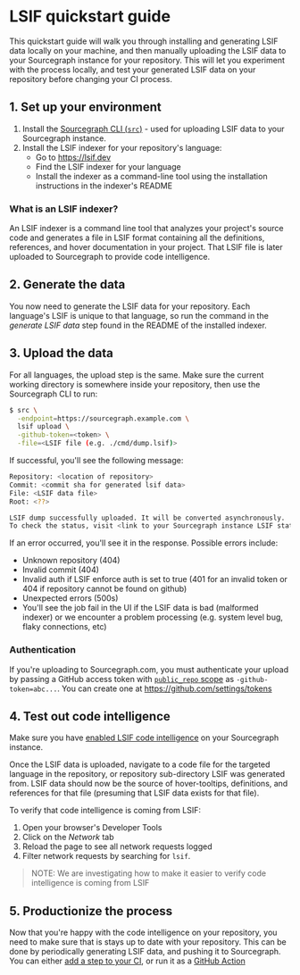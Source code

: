 # LSIF quickstart guide

This quickstart guide will walk you through installing and generating LSIF data locally on your machine, and then manually uploading the LSIF data to your Sourcegraph instance for your repository. This will let you experiment with the process locally, and test your generated LSIF data on your repository before changing your CI process.

## 1. Set up your environment

1. Install the [Sourcegraph CLI (`src`)](https://github.com/sourcegraph/src-cli) - used for uploading LSIF data to your Sourcegraph instance.
1. Install the LSIF indexer for your repository's language:
     - Go to https://lsif.dev
     - Find the LSIF indexer for your language
     - Install the indexer as a command-line tool using the installation instructions in the indexer's README

### What is an LSIF indexer?

An LSIF indexer is a command line tool that analyzes your project's source code and generates a file in LSIF format containing all the definitions, references, and hover documentation in your project. That LSIF file is later uploaded to Sourcegraph to provide code intelligence.

## 2. Generate the data

You now need to generate the LSIF data for your repository. Each language's LSIF is unique to that language, so run the command in the _generate LSIF data_ step found in the README of the installed indexer.

## 3. Upload the data

For all languages, the upload step is the same. Make sure the current working directory is somewhere inside your repository, then use the Sourcegraph CLI to run:

```bash
$ src \
  -endpoint=https://sourcegraph.example.com \
  lsif upload \
  -github-token=<token> \
  -file=<LSIF file (e.g. ./cmd/dump.lsif)>
```

If successful, you'll see the following message:

```bash
Repository: <location of repository>
Commit: <commit sha for generated lsif data>
File: <LSIF data file>
Root: <??>

LSIF dump successfully uploaded. It will be converted asynchronously.
To check the status, visit <link to your Sourcegraph instance LSIF status>
```

If an error occurred, you'll see it in the response. Possible errors include:

- Unknown repository (404)
- Invalid commit (404)
- Invalid auth if LSIF enforce auth is set to true (401 for an invalid token or 404 if repository cannot be found on github)
- Unexpected errors (500s) 
- You'll see the job fail in the UI if the LSIF data is bad (malformed indexer) or we encounter a problem processing (e.g. system level bug, flaky connections, etc)

### Authentication

If you're uploading to Sourcegraph.com, you must authenticate your upload by passing a GitHub access token with [`public_repo` scope](https://developer.github.com/apps/building-oauth-apps/understanding-scopes-for-oauth-apps/#available-scopes) as `-github-token=abc...`. You can create one at https://github.com/settings/tokens

## 4. Test out code intelligence

Make sure you have [enabled LSIF code intelligence](lsif.md#enabling-lsif-on-your-sourcegraph-instance) on your Sourcegraph instance.

Once the LSIF data is uploaded, navigate to a code file for the targeted language in the repository, or repository sub-directory LSIF was generated from. LSIF data should now be the source of hover-tooltips, definitions, and references for that file (presuming that LSIF data exists for that file).

To verify that code intelligence is coming from LSIF:

1. Open your browser's Developer Tools
1. Click on the *Network* tab
1. Reload the page to see all network requests logged
1. Filter network requests by searching for `lsif`.

> NOTE: We are investigating how to make it easier to verify code intelligence is coming from LSIF

## 5. Productionize the process

Now that you're happy with the code intelligence on your repository, you need to make sure that is stays up to date with your repository. This can be done by periodically generating LSIF data, and pushing it to Sourcegraph. You can either [add a step to your CI](lsif_in_ci.md), or run it as a [GitHub Action](lsif_on_github.md)
